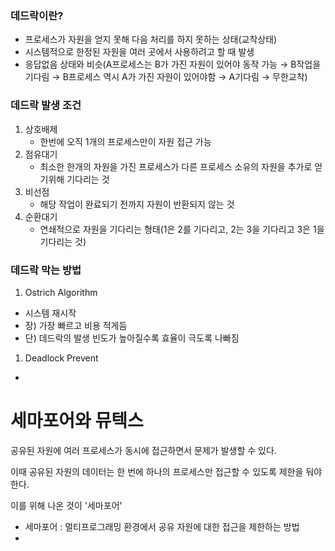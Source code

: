 ### 데드락이란?

- 프로세스가 자원을 얻지 못해 다음 처리를 하지 못하는 상태(교착상태)
- 시스템적으로 한정된 자원을 여러 곳에서 사용하려고 할 때 발생
- 응답없음 상태와 비슷(A프로세스는 B가 가진 자원이 있어야 동작 가능 → B작업을 기다림 → B프로세스 역시 A가 가진 자원이 있어야함 → A기다림 → 무한교착)

### 데드락 발생 조건

1. 상호배제
   - 한번에 오직 1개의 프로세스만이 자원 접근 가능
2. 점유대기
   - 최소한 한개의 자원을 가진 프로세스가 다른 프로세스 소유의 자원을 추가로 얻기위해 기다리는 것
3. 비선점
   - 해당 작업이 완료되기 전까지 자원이 반환되지 않는 것
4. 순환대기
   - 연쇄적으로 자원을 기다리는 형태(1은 2를 기다리고, 2는 3을 기다리고 3은 1을 기다리는 것)

### 데드락 막는 방법

1. Ostrich Algorithm

- 시스템 재시작
- 장) 가장 빠르고 비용 적게듬
- 단) 데드락의 발생 빈도가 높아질수록 효율이 극도록 나빠짐

1. Deadlock Prevent

- 





# 세마포어와 뮤텍스

공유된 자원에 여러 프로세스가 동시에 접근하면서 문제가 발생할 수 있다.

이때 공유된 자원의 데이터는 한 번에 하나의 프로세스만 접근할 수 있도록 제한을 둬야한다.

이를 위해 나온 것이 '세마포어'



- 세마포어 : 멀티프로그래밍 환경에서 공유 자원에 대한 접근을 제한하는 방법
- 